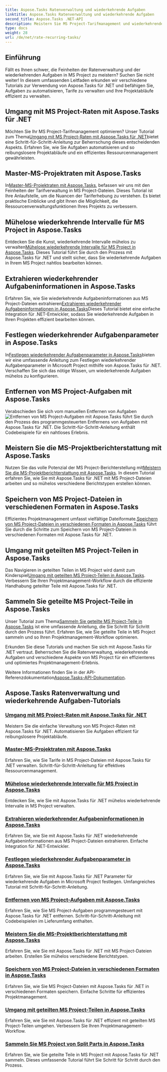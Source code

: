 ```yaml
---
title: Aspose.Tasks Ratenverwaltung und wiederkehrende Aufgaben
linktitle: Aspose.Tasks Ratenverwaltung und wiederkehrende Aufgaben
second_title: Aspose.Tasks .NET-API
description: Meistern Sie MS Project-Tarifmanagement und wiederkehrende Aufgaben mit Aspose.Tasks .NET. Erfahren Sie, wie Sie Aufgaben automatisieren, Tarife verwalten und aufgeteilte Teile für Projektabläufe verwalten.
type: docs
weight: 28
url: /de/net/rate-recurring-tasks/
---
```


## Einführung

Fällt es Ihnen schwer, die Feinheiten der Ratenverwaltung und der wiederkehrenden Aufgaben in MS Project zu meistern? Suchen Sie nicht weiter! In diesem umfassenden Leitfaden erkunden wir verschiedene Tutorials zur Verwendung von Aspose.Tasks für .NET und befähigen Sie, Aufgaben zu automatisieren, Tarife zu verwalten und Ihre Projektabläufe effizient zu verwalten.

## Umgang mit MS Project-Raten mit Aspose.Tasks für .NET
 Möchten Sie Ihr MS Project-Tarifmanagement optimieren? Unser Tutorial zum Thema[Umgang mit MS Project-Raten mit Aspose.Tasks für .NET](./handling-rates/)bietet eine Schritt-für-Schritt-Anleitung zur Beherrschung dieses entscheidenden Aspekts. Erfahren Sie, wie Sie Aufgaben automatisieren und so reibungslosere Projektabläufe und ein effizientes Ressourcenmanagement gewährleisten.

## Master-MS-Projektraten mit Aspose.Tasks
 In[Master-MS-Projektraten mit Aspose.Tasks](./rate-collection/), befassen wir uns mit den Feinheiten der Tarifverwaltung in MS Project-Dateien. Dieses Tutorial ist Ihre Anlaufstelle, um die Nuancen der Tariferhebung zu verstehen. Es bietet praktische Einblicke und gibt Ihnen die Möglichkeit, die Ressourcenverwaltungsfunktionen Ihres Projekts zu verbessern.

## Mühelose wiederkehrende Intervalle für MS Project in Aspose.Tasks
 Entdecken Sie die Kunst, wiederkehrende Intervalle mühelos zu verwalten[Mühelose wiederkehrende Intervalle für MS Project in Aspose.Tasks](./recurring-intervals/). Dieses Tutorial führt Sie durch den Prozess mit Aspose.Tasks für .NET und stellt sicher, dass Sie wiederkehrende Aufgaben in Ihrem MS Project nahtlos bearbeiten können.

## Extrahieren wiederkehrender Aufgabeninformationen in Aspose.Tasks
 Erfahren Sie, wie Sie wiederkehrende Aufgabeninformationen aus MS Project-Dateien extrahieren[Extrahieren wiederkehrender Aufgabeninformationen in Aspose.Tasks](./recurring-task-information/)Dieses Tutorial bietet eine einfache Integration für .NET-Entwickler, sodass Sie wiederkehrende Aufgaben in Ihren Projekten effizient bearbeiten können.

## Festlegen wiederkehrender Aufgabenparameter in Aspose.Tasks
 In[Festlegen wiederkehrender Aufgabenparameter in Aspose.Tasks](./recurring-task-parameters/)bieten wir eine umfassende Anleitung zum Festlegen wiederkehrender Aufgabenparameter in Microsoft Project mithilfe von Aspose.Tasks für .NET. Verschaffen Sie sich das nötige Wissen, um wiederkehrende Aufgaben mühelos zu konfigurieren.

## Entfernen von MS Project-Aufgaben mit Aspose.Tasks
 Verabschieden Sie sich vom manuellen Entfernen von Aufgaben![Entfernen von MS Project-Aufgaben mit Aspose.Tasks](./removing-tasks/) führt Sie durch den Prozess des programmgesteuerten Entfernens von Aufgaben mit Aspose.Tasks für .NET. Die Schritt-für-Schritt-Anleitung enthält Codebeispiele für ein nahtloses Erlebnis.

## Meistern Sie die MS-Projektberichterstattung mit Aspose.Tasks
 Nutzen Sie das volle Potenzial der MS Project-Berichterstellung mit[Meistern Sie die MS-Projektberichterstattung mit Aspose.Tasks](./report-types/). In diesem Tutorial erfahren Sie, wie Sie mit Aspose.Tasks für .NET mit MS Project-Dateien arbeiten und so mühelos verschiedene Berichtstypen erstellen können.

## Speichern von MS Project-Dateien in verschiedenen Formaten in Aspose.Tasks
Effizientes Projektmanagement umfasst vielfältige Dateiformate.[Speichern von MS Project-Dateien in verschiedenen Formaten in Aspose.Tasks](./save-file-formats/) führt Sie durch die Schritte zum Speichern von MS Project-Dateien in verschiedenen Formaten mit Aspose.Tasks für .NET.

## Umgang mit geteilten MS Project-Teilen in Aspose.Tasks
 Das Navigieren in geteilten Teilen in MS Project wird damit zum Kinderspiel[Umgang mit geteilten MS Project-Teilen in Aspose.Tasks](./split-parts/). Verbessern Sie Ihren Projektmanagement-Workflow durch die effiziente Handhabung geteilter Teile mit Aspose.Tasks für .NET.

## Sammeln Sie geteilte MS Project-Teile in Aspose.Tasks
 Unser Tutorial zum Thema[Sammeln Sie geteilte MS Project-Teile in Aspose.Tasks](./split-part-collection/) ist eine umfassende Anleitung, die Sie Schritt für Schritt durch den Prozess führt. Erfahren Sie, wie Sie geteilte Teile in MS Project sammeln und so Ihren Projektmanagement-Workflow optimieren.

Erkunden Sie diese Tutorials und machen Sie sich mit Aspose.Tasks für .NET vertraut. Beherrschen Sie die Ratenverwaltung, wiederkehrende Aufgaben und verschiedene Aspekte von MS Project für ein effizienteres und optimiertes Projektmanagement-Erlebnis.

 Weitere Informationen finden Sie in der API-Referenzdokumentation[Aspose.Tasks-API-Dokumentation](https://reference.aspose.com/tasks/net/).

## Aspose.Tasks Ratenverwaltung und wiederkehrende Aufgaben-Tutorials
### [Umgang mit MS Project-Raten mit Aspose.Tasks für .NET](./handling-rates/)
Meistern Sie die einfache Verwaltung von MS Project-Raten mit Aspose.Tasks für .NET. Automatisieren Sie Aufgaben effizient für reibungslosere Projektabläufe.
### [Master-MS-Projektraten mit Aspose.Tasks](./rate-collection/)
Erfahren Sie, wie Sie Tarife in MS Project-Dateien mit Aspose.Tasks für .NET verwalten. Schritt-für-Schritt-Anleitung für effektives Ressourcenmanagement.
### [Mühelose wiederkehrende Intervalle für MS Project in Aspose.Tasks](./recurring-intervals/)
Entdecken Sie, wie Sie mit Aspose.Tasks für .NET mühelos wiederkehrende Intervalle in MS Project verwalten.
### [Extrahieren wiederkehrender Aufgabeninformationen in Aspose.Tasks](./recurring-task-information/)
Erfahren Sie, wie Sie mit Aspose.Tasks für .NET wiederkehrende Aufgabeninformationen aus MS Project-Dateien extrahieren. Einfache Integration für .NET-Entwickler.
### [Festlegen wiederkehrender Aufgabenparameter in Aspose.Tasks](./recurring-task-parameters/)
Erfahren Sie, wie Sie mit Aspose.Tasks für .NET Parameter für wiederkehrende Aufgaben in Microsoft Project festlegen. Umfangreiches Tutorial mit Schritt-für-Schritt-Anleitung.
### [Entfernen von MS Project-Aufgaben mit Aspose.Tasks](./removing-tasks/)
Erfahren Sie, wie Sie MS Project-Aufgaben programmgesteuert mit Aspose.Tasks für .NET entfernen. Schritt-für-Schritt-Anleitung mit Codebeispielen im Lieferumfang enthalten.
### [Meistern Sie die MS-Projektberichterstattung mit Aspose.Tasks](./report-types/)
Erfahren Sie, wie Sie mit Aspose.Tasks für .NET mit MS Project-Dateien arbeiten. Erstellen Sie mühelos verschiedene Berichtstypen.
### [Speichern von MS Project-Dateien in verschiedenen Formaten in Aspose.Tasks](./save-file-formats/)
Erfahren Sie, wie Sie MS Project-Dateien mit Aspose.Tasks für .NET in verschiedenen Formaten speichern. Einfache Schritte für effizientes Projektmanagement.
### [Umgang mit geteilten MS Project-Teilen in Aspose.Tasks](./split-parts/)
Erfahren Sie, wie Sie mit Aspose.Tasks für .NET effizient mit geteilten MS Project-Teilen umgehen. Verbessern Sie Ihren Projektmanagement-Workflow.
### [Sammeln Sie MS Project von Split Parts in Aspose.Tasks](./split-part-collection/)
Erfahren Sie, wie Sie geteilte Teile in MS Project mit Aspose.Tasks für .NET sammeln. Dieses umfassende Tutorial führt Sie Schritt für Schritt durch den Prozess.